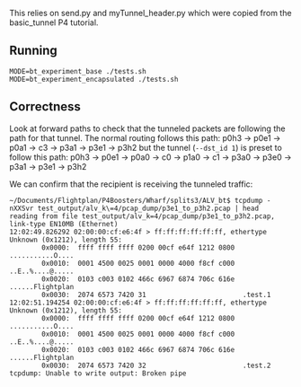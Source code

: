 This relies on send.py and myTunnel_header.py which were copied from the basic_tunnel P4 tutorial.

## Running
```
MODE=bt_experiment_base ./tests.sh
MODE=bt_experiment_encapsulated ./tests.sh
```

## Correctness
Look at forward paths to check that the tunneled packets are following the path for that tunnel.
The normal routing follows this path:
  p0h3 -> p0e1 -> p0a1 -> c3 -> p3a1 -> p3e1 -> p3h2
but the tunnel (`--dst_id 1`) is preset to follow this path:
  p0h3 -> p0e1 -> p0a0 -> c0 -> p1a0 -> c1 -> p3a0 -> p3e0 -> p3a1 -> p3e1 -> p3h2

We can confirm that the recipient is receiving the tunneled traffic:
```
~/Documents/Flightplan/P4Boosters/Wharf/splits3/ALV_bt$ tcpdump -nXXSvr test_output/alv_k\=4/pcap_dump/p3e1_to_p3h2.pcap | head
reading from file test_output/alv_k=4/pcap_dump/p3e1_to_p3h2.pcap, link-type EN10MB (Ethernet)
12:02:49.826292 02:00:00:cf:e6:4f > ff:ff:ff:ff:ff:ff, ethertype Unknown (0x1212), length 55: 
        0x0000:  ffff ffff ffff 0200 00cf e64f 1212 0800  ...........O....
        0x0010:  0001 4500 0025 0001 0000 4000 f8cf c000  ..E..%....@.....
        0x0020:  0103 c003 0102 466c 6967 6874 706c 616e  ......Flightplan
        0x0030:  2074 6573 7420 31                        .test.1
12:02:51.194254 02:00:00:cf:e6:4f > ff:ff:ff:ff:ff:ff, ethertype Unknown (0x1212), length 55: 
        0x0000:  ffff ffff ffff 0200 00cf e64f 1212 0800  ...........O....
        0x0010:  0001 4500 0025 0001 0000 4000 f8cf c000  ..E..%....@.....
        0x0020:  0103 c003 0102 466c 6967 6874 706c 616e  ......Flightplan
        0x0030:  2074 6573 7420 32                        .test.2
tcpdump: Unable to write output: Broken pipe
```
